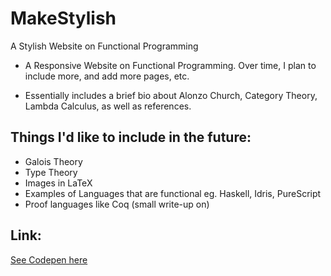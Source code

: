 # MakeStylish
A Stylish Website on Functional Programming

- A Responsive Website on Functional Programming. Over time,
  I plan to include more, and add more pages, etc.
  
- Essentially includes a brief bio about Alonzo Church, Category Theory, Lambda Calculus, as well as references.

## Things I'd like to include in the future:

- Galois Theory 
- Type Theory 
- Images in LaTeX
- Examples of Languages that are functional eg. Haskell, Idris, PureScript
- Proof languages like Coq (small write-up on)

## Link:

[See Codepen here](https://codepen.io/kammitama5/full/qjKGrg/)

